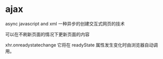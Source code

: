 # ajax 
async javascript and xml
一种异步的创建交互式网页的技术

可以在不刷新页面的情况下更新页面的内容

xhr.onreadystatechange 
它将在 readyState 属性发生变化时由浏览器自动调用。